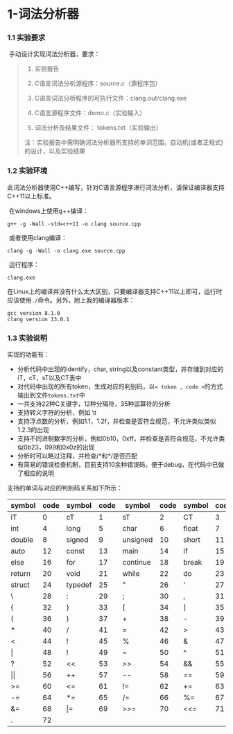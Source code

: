 # 1-词法分析器


### 1.1 实验要求

​	手动设计实现词法分析器，要求：

> 1. 实验报告
>
> 2. C语言词法分析源程序：source.c（源程序包）
>
> 3. C语言词法分析程序的可执行文件：clang.out/clang.exe
>
> 4. C语言源程序文件：demo.c（实验输入）
>
> 5. 词法分析及结果文件： tokens.txt（实验输出）
>
> 注：实验报告中需明确词法分析器所支持的单词范围，自动机(或者正规式)的设计，以及实验结果



### 1.2 实验环境

​	此词法分析器使用C++编写，针对C语言源程序进行词法分析，请保证编译器支持C++11以上标准。	

​	在windows上使用g++编译：

```
g++ -g -Wall -std=c++11 -o clang source.cpp
```

​	或者使用clang编译：

````
clang -g -Wall -o clang.exe source.cpp
````

​	运行程序：

```
clang.exe
```

​	在Linux上的编译并没有什么太大区别，只要编译器支持C++11以上即可，运行时应该使用`./`命令。另外，附上我的编译器版本：

```
gcc version 8.1.0
clang version 13.0.1
```



### 1.3 实验说明

实现的功能有：

- 分析代码中出现的identify，char, string以及constant类型，并存储到对应的iT，cT，sT以及CT表中
- 对代码中出现的所有token，生成对应的判别码，以`< token , code >`的方式输出到文件`tokens.txt`中
- 一共支持22种C关键字，12种分隔符，35种运算符的分析
- 支持转义字符的分析，例如 \t
- 支持浮点数的分析，例如1.1，1.2f，并检查是否符合规范，不允许类似类似1.2.3的出现
- 支持不同进制数字的分析，例如0b10，0xff，并检查是否符合规范，不允许类似0b23，099和0x0z的出现
- 分析时可以略过注释，并检查/\*和\*/是否匹配
- 有简易的错误检查机制，目前支持10余种错误码，便于debug，在代码中已做了相应的说明

支持的单词与对应的判别码关系如下所示：



|    symbol   |   code   | symbol    |  code   | symbol   |   code  |  symbol   |   code |
|  ----  | ----  |   ----  | ----  |  ----  | ----  | ----  | ----  |
|        iT    |     0     |   cT      |   1     |   sT      |   2      |  CT     |    3 |
|       int   |      4 |     long    |     5 |     char    |     6    | float     |    7   |
|    double   |      8 |   signed    |     9 | unsigned    |    10    | short     |   11 |
|      auto   |     12 | const |    13 |     main    |    14    |    if     |   15 |
|      else   |     16 |      for    |    17 | continue    |    18    | break     |   19 |
| return   |     20 |    void    |    21  |  while  |    22    |  do    |   23 |
|    struct   |     24 |  typedef    |    25   |      "    |    26    |     '    |    27 |
|         \\   |     28 |        :    |    29   |      ;    |    30    |     ,      |  31 |
|         {   |     32 |        }    |    33   |      [    |    34    |     ]   |     35 |
|         (   |     36 |        )    |    37   |      +    |    38    |     -   |     39 |
|         *   |     40 |        /    |    41   |      =    |    42    |     >   |     43 |
|         <   |     44 |        !    |    45   |      %    |    46    |     &   |     47 |
|         \|   |     48 |        !    |    49   |      ~    |    50    |     ^   |     51 |
|         ?   |     52 |       <<    |    53   |     >>    |    54    |    &&   |     55 |
|        \|\|   |     56 |       ++    |    57   |     --    |    58    |    ==   |     59 |
|        >=   |     60 |       <=    |    61   |     !=    |    62    |    +=   |     63 |
|        -=   |     64 |       *=    |    65   |     /=    |    66    |    %=   |     67 |
|        &=   |     68 |       \|=    |    69   |    >>=    |    70    |   <<=   |     71 |
|         . |  72 |     |               |       |           |           |               |